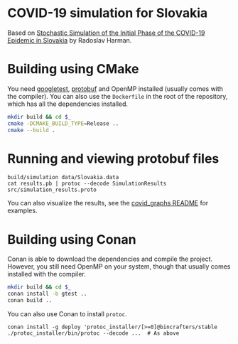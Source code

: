 # COVID-19 simulation for Slovakia

Based on [Stochastic Simulation of the Initial Phase of the COVID-19 Epidemic in Slovakia](http://www.iam.fmph.uniba.sk/ospm/Harman/COR01.pdf) by Radoslav Harman.

# Building using CMake

You need [googletest](https://github.com/google/googletest), [protobuf](https://github.com/protocolbuffers/protobuf) and OpenMP installed (usually comes with the compiler). You can also use the `Dockerfile` in the root of the repository, which has all the dependencies installed.

```sh
mkdir build && cd $_
cmake -DCMAKE_BUILD_TYPE=Release ..
cmake --build .
```

# Running and viewing protobuf files

```
build/simulation data/Slovakia.data
cat results.pb | protoc --decode SimulationResults src/simulation_results.proto
```

You can also visualize the results, see the [covid_graphs README](covid_graphs/README.md) for examples.

# Building using Conan

Conan is able to download the dependencies and compile the project. However, you still need OpenMP on your system, though that usually comes installed with the compiler.

```sh
mkdir build && cd $_
conan install -b gtest ..
conan build ..
```

You can also use Conan to install `protoc`.
```
conan install -g deploy 'protoc_installer/[>=0]@bincrafters/stable
./protoc_installer/bin/protoc --decode ...  # As above
```
